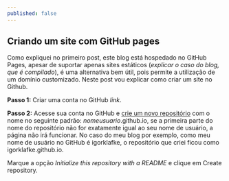 ```yaml
---
published: false
---
```


## Criando um site com GitHub pages

Como expliquei no primeiro post, este blog está hospedado no GitHub Pages, apesar de suportar apenas sites estáticos (_explicar o caso do blog, que é compilado_), é uma alternativa bem útil, pois permite a utilização de um domínio customizado. Neste post vou explicar como criar um site no Github.

**Passo 1:** Criar uma conta no GitHub _link_.

**Passo 2:** Acesse sua conta no GitHub e [crie um novo repositório](https://github.com/new) com o nome no seguinte padrão: _nomeusuario_.github.io, se a primeira parte do nome do repositório não for exatamente igual ao seu nome de usuário, a página não irá funcionar. No caso do meu blog por exemplo, como meu nome de usuário no GitHub é igorklafke, o repositório que criei ficou como igorklafke.github.io.

Marque a opção _Initialize this repository with a README_ e clique em Create repository.
